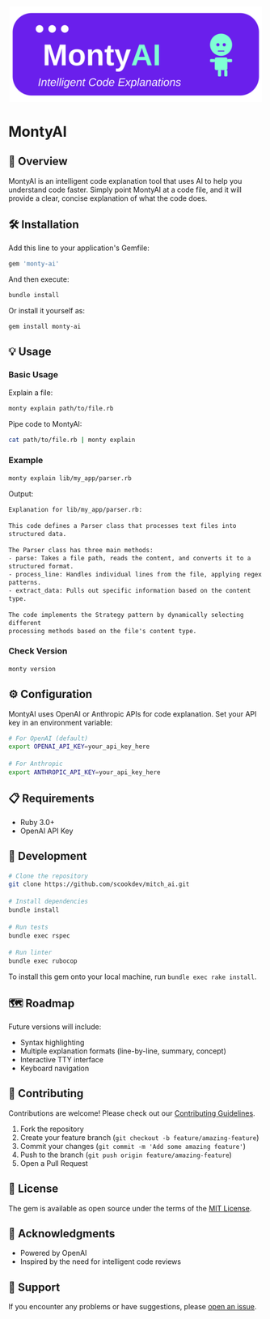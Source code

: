 <div align="center">
  <img src="montyai-logo.svg" alt="MitchAI" width="500">
</div>

# MontyAI

## 🚀 Overview

MontyAI is an intelligent code explanation tool that uses AI to help you
understand code faster. Simply point MontyAI at a code file, and it will provide
a clear, concise explanation of what the code does.

## 🛠️ Installation

Add this line to your application's Gemfile:

```ruby
gem 'monty-ai'
```

And then execute:

```bash
bundle install
```

Or install it yourself as:

```bash
gem install monty-ai
```

## 💡 Usage

### Basic Usage

Explain a file:

```bash
monty explain path/to/file.rb
```

Pipe code to MontyAI:

```bash
cat path/to/file.rb | monty explain
```

### Example

```bash
monty explain lib/my_app/parser.rb
```

Output:

```
Explanation for lib/my_app/parser.rb:

This code defines a Parser class that processes text files into structured data.

The Parser class has three main methods:
- parse: Takes a file path, reads the content, and converts it to a structured format.
- process_line: Handles individual lines from the file, applying regex patterns.
- extract_data: Pulls out specific information based on the content type.

The code implements the Strategy pattern by dynamically selecting different
processing methods based on the file's content type.
```

### Check Version

```bash
monty version
```

## ⚙️ Configuration

MontyAI uses OpenAI or Anthropic APIs for code explanation. Set your API key in
an environment variable:

```bash
# For OpenAI (default)
export OPENAI_API_KEY=your_api_key_here

# For Anthropic
export ANTHROPIC_API_KEY=your_api_key_here
```

## 📋 Requirements

- Ruby 3.0+
- OpenAI API Key

## 🧪 Development

```bash
# Clone the repository
git clone https://github.com/scookdev/mitch_ai.git

# Install dependencies
bundle install

# Run tests
bundle exec rspec

# Run linter
bundle exec rubocop
```

To install this gem onto your local machine, run `bundle exec rake install`.

## 🗺️ Roadmap

Future versions will include:

- Syntax highlighting
- Multiple explanation formats (line-by-line, summary, concept)
- Interactive TTY interface
- Keyboard navigation

## 🤝 Contributing

Contributions are welcome! Please check out our [Contributing Guidelines](CONTRIBUTING.md).

1. Fork the repository
2. Create your feature branch (`git checkout -b feature/amazing-feature`)
3. Commit your changes (`git commit -m 'Add some amazing feature'`)
4. Push to the branch (`git push origin feature/amazing-feature`)
5. Open a Pull Request

## 📄 License

The gem is available as open source under the terms of the [MIT License](https://opensource.org/licenses/MIT).

## 🙌 Acknowledgments

- Powered by OpenAI
- Inspired by the need for intelligent code reviews

## 💬 Support

If you encounter any problems or have suggestions, please [open an issue](https://github.com/scookdev/monty_ai/issues).

